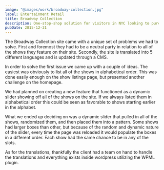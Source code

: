 ```yaml
---
image: "@images/work/broadway-collection.jpg"
label: Entertainment Retail
title: Broadway Collection
description: One-stop-shop solution for visitors in NYC looking to purchase show tickets.
pubDate: 2015-12-31
---
```


The Broadway Collection site came with a unique set of problems we had to solve. First and foremost they had to be a neutral party in relation to all of the shows they feature on their site. Secondly, the site is translated into 5 different languages and is updated through a CMS.

In order to solve the first issue we came up with a couple of ideas. The easiest was obviously to list all of the shows in alphabetical order. This was done easily enough on the show listings page, but presented another challenge on the homepage.

We had planned on creating a new feature that functioned as a dynamic slider showing off all of the shows on the site. If we always listed them in alphabetical order this could be seen as favorable to shows starting earlier in the alphabet.

What we ended up deciding on was a dynamic slider that pulled in all of the shows, randomized them, and then placed them into a pattern. Some shows had larger boxes than other, but because of the random and dynamic nature of the slider, every time the page was reloaded it would populate the boxes in a different order. Each show had the same chance to be in any of the slots.

As for the translations, thankfully the client had a team on hand to handle the translations and everything exists inside wordpress utilizing the WPML plugin.
